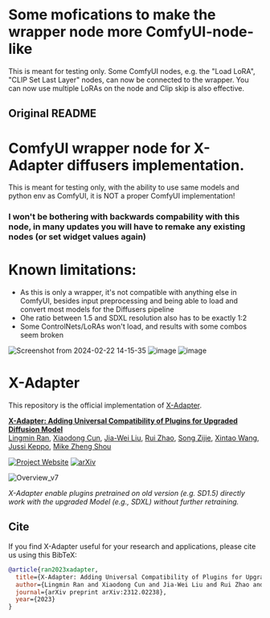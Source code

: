 # Some mofications to make the wrapper node more ComfyUI-node-like
This is meant for testing only.
Some ComfyUI nodes, e.g. the "Load LoRA", "CLIP Set Last Layer" nodes, can now be connected to the wrapper.
You can now use multiple LoRAs on the node and Clip skip is also effective.

## Original README
# ComfyUI wrapper node for X-Adapter diffusers implementation.

This is meant for testing only, with the ability to use same models and python env as ComfyUI, it is NOT a proper ComfyUI implementation!
### I won't be bothering with backwards compability with this node, in many updates you will have to remake any existing nodes (or set widget values again)

# Known limitations:
  - As this is only a wrapper, it's not compatible with anything else in ComfyUI, besides input preprocessing and being able to load and convert most models for the Diffusers pipeline
  - Ohe ratio between 1.5 and SDXL resolution also has to be exactly 1:2
  - Some ControlNets/LoRAs won't load, and results with some combos seem broken

![Screenshot from 2024-02-22 14-15-35](https://github.com/kijai/ComfyUI-Diffusers-X-Adapter/assets/40791699/8a101ed1-e00c-41d3-98bd-b5cf38dc6123)
![image](https://github.com/kijai/ComfyUI-Diffusers-X-Adapter/assets/40791699/bf9dc281-8f9f-43d3-99c5-3ba255ea69bf)
![image](https://github.com/kijai/ComfyUI-Diffusers-X-Adapter/assets/40791699/530bb971-a8e5-4688-94d4-d7949dd56e1d)

# X-Adapter

This repository is the official implementation of [X-Adapter](https://arxiv.org/abs/2312.02238).

**[X-Adapter: Adding Universal Compatibility of Plugins for Upgraded Diffusion Model](https://arxiv.org/abs/2312.02238)**
<br/>
[Lingmin Ran](),
[Xiaodong Cun](https://vinthony.github.io/academic/),
[Jia-Wei Liu](https://jia-wei-liu.github.io/), 
[Rui Zhao](https://ruizhaocv.github.io/), 
[Song Zijie](), 
[Xintao Wang](https://xinntao.github.io/),
[Jussi Keppo](https://www.jussikeppo.com/), 
[Mike Zheng Shou](https://sites.google.com/view/showlab)
<br/>

[![Project Website](https://img.shields.io/badge/Project-Website-orange)](https://showlab.github.io/X-Adapter/)
[![arXiv](https://img.shields.io/badge/arXiv-2312.02238-b31b1b.svg)](https://arxiv.org/abs/2312.02238)

![Overview_v7](https://github.com/showlab/X-Adapter/assets/152716091/eb41c508-826c-404f-8223-09765765823b)

<em> X-Adapter enable plugins pretrained on old version (e.g. SD1.5) directly work with the upgraded Model (e.g., SDXL) without further retraining.</em>

[//]: # (<p align="center">)

[//]: # (<img src="https://tuneavideo.github.io/assets/teaser.gif" width="1080px"/>  )

[//]: # (<br>)

[//]: # (<em>Given a video-text pair as input, our method, Tune-A-Video, fine-tunes a pre-trained text-to-image diffusion model for text-to-video generation.</em>)

[//]: # (</p>)


## Cite
If you find X-Adapter useful for your research and applications, please cite us using this BibTeX:

```bibtex
@article{ran2023xadapter,
  title={X-Adapter: Adding Universal Compatibility of Plugins for Upgraded Diffusion Model},
  author={Lingmin Ran and Xiaodong Cun and Jia-Wei Liu and Rui Zhao and Song Zijie and Xintao Wang and Jussi Keppo and Mike Zheng Shou},
  journal={arXiv preprint arXiv:2312.02238},
  year={2023}
}
```
